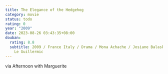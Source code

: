 ```yaml
---
title: The Elegance of the Hedgehog
category: movie
status: todo
rating: 0
year: "2009"
date: 2023-08-26 03:43:35+08:00
douban:
  rating: 8.8
  subtitle: 2009 / France Italy / Drama / Mona Achache / Josiane Balasko, Garance
    Le Guillermic
---
```


via Afternoon with Marguerite

